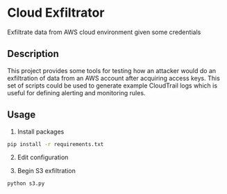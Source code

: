 # Cloud Exfiltrator

Exfiltrate data from AWS cloud environment given some credentials

## Description

This project provides some tools for testing how an attacker would do an exfiltration of data from an AWS account after acquiring access keys. This set of scripts could be used to generate example CloudTrail logs which is useful for defining alerting and monitoring rules.

## Usage

1. Install packages
```bash
pip install -r requirements.txt
```

2. Edit configuration

3. Begin S3 exfiltration
```bash
python s3.py
```